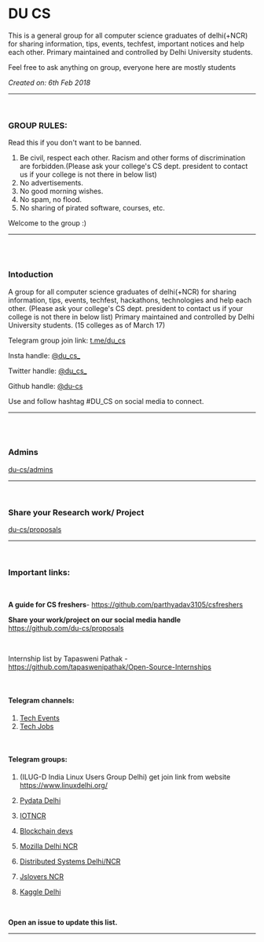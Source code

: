 # DU CS

This is a general group for all computer science graduates of delhi(+NCR) for sharing information, tips, events, techfest, important notices and help each other. Primary maintained and controlled by Delhi University students.

Feel free to ask anything on group, everyone here are mostly students

*Created on: 6th Feb 2018*


<hr>
<br>


### GROUP RULES:

Read this if you don't want to be banned.

1. Be civil, respect each other. Racism and other forms of discrimination are forbidden.(Please ask your college's CS dept. president to contact us if your college is not there in below list)
2. No advertisements.
3. No good morning wishes. 
4. No spam, no flood.
5. No sharing of pirated software, courses, etc.

Welcome to the group :)


<hr>

<br>
<br>

### Intoduction
A group for all computer science graduates of delhi(+NCR) for sharing information, tips, events, techfest, hackathons, technologies and help each other. 
(Please ask your college's CS dept. president to contact us if your college is not there in below list)
Primary maintained and controlled by Delhi University students. (15 colleges as of March 17)

Telegram group join link: [t.me/du_cs](https://t.me/du_cs)

Insta handle: [@du_cs_](https://instagram.com/du_cs_)

Twitter handle: [@du_cs_](https://twitter.com/du_cs_)

Github handle: [@du-cs](https://github.com/du-cs)

Use and follow hashtag #DU_CS on social media to connect.

<hr>

<br>
<br>

### Admins

 [du-cs/admins](https://github.com/du-cs/admins)

<hr>
<br>

### Share your Research work/ Project

 [du-cs/proposals](https://github.com/du-cs/proposals)

<hr>
<br>

### Important links:

<br>

**A guide for CS freshers**-
https://github.com/parthyadav3105/csfreshers

**Share your work/project on our social media handle**
https://github.com/du-cs/proposals

<br>

Internship list by Tapasweni Pathak -
https://github.com/tapaswenipathak/Open-Source-Internships

<br>

#### Telegram channels: 
  1. [Tech Events](https://t.me/GlobalTechEvents)
  2. [Tech Jobs](https://t.me/technicaljobs)

<br>

#### Telegram groups:

  1. (ILUG-D India Linux Users Group Delhi) get join link from website https://www.linuxdelhi.org/

  2. [Pydata Delhi](https://t.me/joinchat/B71pNUGrUQ7QHuyUJq-Ajg)

  3. [IOTNCR](https://t.me/iotNCR)

  4. [Blockchain devs](https://t.me/Blockchain_Devs)

  5. [Mozilla Delhi NCR](https://t.me/mozilladelhi)

  6. [Distributed  Systems Delhi/NCR](https://t.me/Distributed_Systems)

  7. [Jslovers NCR](https://t.me/joinchat/CDmwiFKn_y6QZQx5ZaJHoQ)

  8. [Kaggle Delhi](https://t.me/kaggledelhi)

<br>

**Open an issue to update this list.**

<hr>

<br>
<br>


